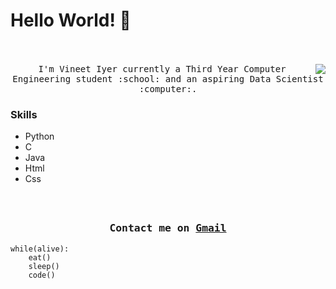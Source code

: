 # Hello World! 👋

<p align="center">
  <br><br>
  <samp>
    <img align="right" src="https://giphy.com/gifs/USV0ym3bVWQJJmNu3N/html5">
I'm Vineet Iyer currently a Third Year Computer Engineering student <a href="http://www.siesgst.edu.in/" target="_blank"></a> :school: and an aspiring Data Scientist :computer:. 
  </samp>  
</p>

### Skills  
- Python
- C
- Java
- Html
- Css


<h3 align="center">
  <samp>
  <br><br>Contact me on <a href="mailto:vineetanant@gmail.com">Gmail</a> 
  </samp>
</h3>

```
while(alive):
    eat()
    sleep()
    code()
```
